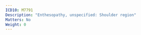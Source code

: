 ```yaml
---
ICD10: M7791
Description: "Enthesopathy, unspecified: Shoulder region"
Matters: No
Weight: 0
---
```


